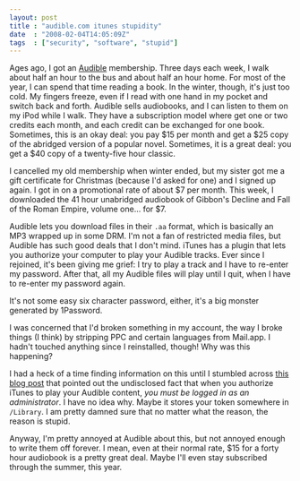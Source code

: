 ```yaml
---
layout: post
title : "audible.com itunes stupidity"
date  : "2008-02-04T14:05:09Z"
tags  : ["security", "software", "stupid"]
---
```

Ages ago, I got an [Audible](http://audible.com) membership.  Three days each
week, I walk about half an hour to the bus and about half an hour home.  For
most of the year, I can spend that time reading a book.  In the winter, though,
it's just too cold.  My fingers freeze, even if I read with one hand in my
pocket and switch back and forth.  Audible sells audiobooks, and I can listen
to them on my iPod while I walk.  They have a subscription model where get one
or two credits each month, and each credit can be exchanged for one book.
Sometimes, this is an okay deal: you pay $15 per month and get a $25 copy of
the abridged version of a popular novel.  Sometimes, it is a great deal: you
get a $40 copy of a twenty-five hour classic.

I cancelled my old membership when winter ended, but my sister got me a gift
certificate for Christmas (because I'd asked for one) and I signed up again.  I
got in on a promotional rate of about $7 per month.  This week, I downloaded
the 41 hour unabridged audiobook of Gibbon's Decline and Fall of the Roman
Empire, volume one... for $7.

Audible lets you download files in their `.aa` format, which is basically an
MP3 wrapped up in some DRM.  I'm not a fan of restricted media files, but
Audible has such good deals that I don't mind.  iTunes has a plugin that lets
you authorize your computer to play your Audible tracks.  Ever since I
rejoined, it's been giving me grief: I try to play a track and I have to
re-enter my password.  After that, all my Audible files will play until I quit,
when I have to re-enter my password again.

It's not some easy six character password, either, it's a big monster generated
by 1Password.

I was concerned that I'd broken something in my account, the way I broke things
(I think) by stripping PPC and certain languages from Mail.app.  I hadn't
touched anything since I reinstalled, though!  Why was this happening?

I had a heck of a time finding information on this until I stumbled across
[this blog post](http://ursecta.com/wp/2007/12/barely-audible/) that pointed
out the undisclosed fact that when you authorize iTunes to play your Audible
content, *you must be logged in as an administrator*.  I have no idea why.
Maybe it stores your token somewhere in `/Library`.  I am pretty damned sure
that no matter what the reason, the reason is stupid.

Anyway, I'm pretty annoyed at Audible about this, but not annoyed enough to
write them off forever.  I mean, even at their normal rate, $15 for a forty
hour audiobook is a pretty great deal.  Maybe I'll even stay subscribed through
the summer, this year.

